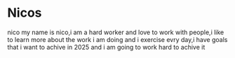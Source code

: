 # Nicos
<html>
<head>nico</head>
<body>
my name is nico,i am a hard worker and love to work with people,i like to learn more about the work i am doing and i exercise evry day,i have goals that i want to achive in 2025 and i am going to work hard to achive it


</body>
</html>
